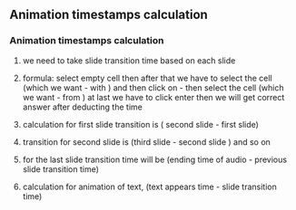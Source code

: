 ## Animation timestamps calculation
###  Animation timestamps calculation
1.  we need to take slide transition time based on each slide
    
2.  formula: select empty cell then after that we have to select the cell (which we want - with ) and then click on - then select the cell (which we want - from ) at last we have to click enter then we will get correct answer after deducting the time
    
3.  calculation for first slide transition is ( second slide - first slide)
    
4.  transition for second slide is (third slide - second slide ) and so on
    
5.  for the last slide transition time will be (ending time of audio - previous slide transition time)
    
6.  calculation for animation of text, (text appears time - slide transition time)
    
